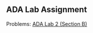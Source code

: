 ADA Lab Assignment
----

Problems: [ADA Lab 2 (Section B)](https://codeforces.com/group/blqWmr6jos/contest/438103)
